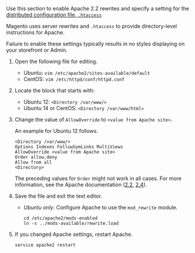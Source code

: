 <div markdown="1">

Use this section to enable Apache 2.2 rewrites and specify a setting for the <a href="http://httpd.apache.org/docs/current/howto/htaccess.html" target="_blank">distributed configuration file, <code>.htaccess</code></a>

Magento uses server rewrites and <code>.htaccess</code> to provide directory-level instructions for Apache.

<div class="bs-callout bs-callout-info" id="info">
	<span class="glyphicon-class">
	<p>Failure to enable these settings typically results in no styles displaying on your storefront or Admin.</p></span>
</div>

1.	Open the following file for editing.

	*	Ubuntu: <code>vim /etc/apache2/sites-available/default</code>
	*	CentOS: <code>vim /etc/httpd/conf/httpd.conf</code>

2.	Locate the block that starts with:

	*	Ubuntu 12: `<Directory /var/www/>`
	*	Ubuntu 14 or CentOS: `<Directory /var/www/html>`

3.	Change the value of `AllowOverride` to `<value from Apache site>`.

	An example for Ubuntu 12 follows.

		<Directory /var/www/>
		Options Indexes FollowSymLinks MultiViews
		AllowOverride <value from Apache site>
		Order allow,deny
		Allow from all
		<Directory>

	<div class="bs-callout bs-callout-info" id="info">
		<span class="glyphicon-class">
		<p>The preceding values for <code>Order</code> might not work in all cases. For more information, see the Apache documentation (<a href="https://httpd.apache.org/docs/2.2/mod/mod_authz_host.html#order" target="_blank">2.2</a>, <a href="https://httpd.apache.org/docs/2.4/mod/mod_authz_host.html#order" target="_blank">2.4</a>).</p></span>
	</div>

4.	Save the file and exit the text editor.

	*	*Ubuntu only*. Configure Apache to use the `mod_rewrite` module.

			cd /etc/apache2/mods-enabled
			ln -s ../mods-available/rewrite.load
5.	If you changed Apache settings, restart Apache.

		service apache2 restart
